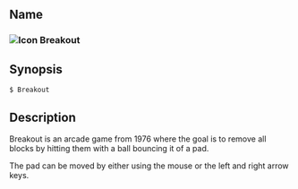 ## Name

### ![Icon](/res/icons/16x16/app-breakout.png) Breakout

## Synopsis

```**sh
$ Breakout
```

## Description

Breakout is an arcade game from 1976 where the goal is to remove all blocks by hitting them with a ball bouncing it of a pad.

The pad can be moved by either using the mouse or the left and right arrow keys.
